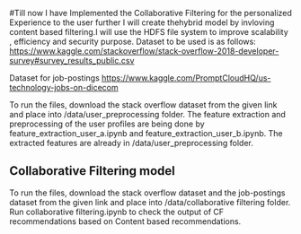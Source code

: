 
#Till now I have Implemented the Collaborative Filtering for the personalized Experience to the user further I will create thehybrid model by invloving content based filtering.I will use the HDFS file system to improve scalability , efficiency and security purpose.
Dataset to be used is as follows:
https://www.kaggle.com/stackoverflow/stack-overflow-2018-developer-survey#survey_results_public.csv

Dataset for job-postings
https://www.kaggle.com/PromptCloudHQ/us-technology-jobs-on-dicecom

To run the files, download the stack overflow dataset from the given link and place into /data/user_preprocessing folder. The feature extraction and preprocessing of the user profiles are being done by feature_extraction_user_a.ipynb and feature_extraction_user_b.ipynb. The extracted features are already in /data/user_preprocessing folder.


## Collaborative Filtering model

To run the files, download the stack overflow dataset and the job-postings dataset from the given link and place into /data/collaborative filtering folder.
Run collaborative filtering.ipynb to check the output of CF recommendations based on Content based recommendations.

